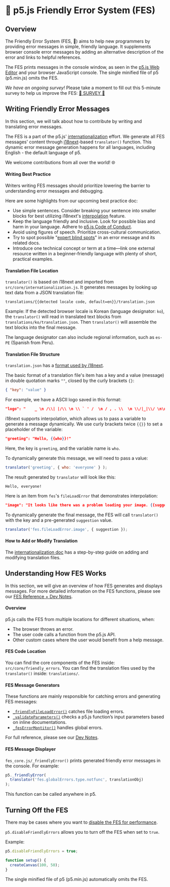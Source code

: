 # 🌸 p5.js Friendly Error System (FES)

## Overview

The Friendly Error System (FES, 🌸) aims to help new programmers by providing error messages in simple, friendly language. It supplements browser console error messages by adding an alternative description of the error and links to helpful references.

The FES prints messages in the console window, as seen in the [p5.js Web Editor] and your browser JavaScript console. The single minified file of p5 (p5.min.js) omits the FES.

 *We have an ongoing survey!* Please take a moment to fill out this 5-minute survey to help us improve the FES: [🌸 SURVEY 🌸]

[p5.js Web Editor]: (https://github.com/processing/p5.js-web-editor)
[🌸 SURVEY 🌸]: (https://forms.gle/4cCGE1ecfoiaMGzt7)

## Writing Friendly Error Messages

In this section, we will talk about how to contribute by writing and translating error messages.

The FES is a part of the p5.js' [internationalization] effort. We generate all FES messages' content through [i18next]-based `translator()` function. This dynamic error message generation happens for all languages, including English - the default language of p5.

We welcome contributions from all over the world! 🌐

[internationalization]: (https://github.com/processing/p5.js/blob/main/contributor_docs/internationalization.md)
[i18next]: (https://www.i18next.com/)

#### Writing Best Practice

Writers writing FES messages should prioritize lowering the barrier to understanding error messages and debugging.

Here are some highlights from our upcoming best practice doc:

* Use simple sentences. Consider breaking your sentence into smaller blocks for best utilizing i18next's [interpolation] feature.
* Keep the language friendly and inclusive. Look for possible bias and harm in your language. Adhere to [p5.js Code of Conduct].
* Avoid using figures of speech. Prioritize cross-cultural communication.
* Try to spot possible "[expert blind spots]" in an error message and its related docs.
* Introduce one technical concept or term at a time—link one external resource written in a beginner-friendly language with plenty of short, practical examples.

[interpolation]: (https://www.i18next.com/translation-function/interpolation)
[p5.js Code of Conduct]: (https://github.com/processing/p5.js/blob/main/CODE_OF_CONDUCT.md#p5js-code-of-conduct)
[expert blind spots]: (https://tilt.colostate.edu/TipsAndGuides/Tip/181)

#### Translation File Location

`translator()` is based on i18next and imported from `src/core/internationalization.js`. It generates messages by looking up text data from a JSON translation file:
```
translations/{{detected locale code, default=en}}/translation.json
```

Example:
If the detected browser locale is Korean (language designator: `ko`), the `translator()` will read in translated text blocks from `translations/ko/translation.json`. Then `translator()` will assemble the text blocks into the final message.

The language designator can also include regional information, such as `es-PE` (Spanish from Peru).

#### Translation File Structure
`translation.json` has a [format used by i18next](https://www.i18next.com/misc/json-format).

The basic format of a translation file's item has a key and a value (message) in double quotation marks `""`, closed by the curly brackets `{}`:
```json
{ "key": "value" }
```
For example, we have a ASCII logo saved in this format:
```json
"logo": "    _ \n /\\| |/\\ \n \\ ` ' /  \n / , . \\  \n \\/|_|\\/ \n\n"
```
i18next supports interpolation, which allows us to pass a variable to generate a message dynamically. We use curly brackets twice `{{}}` to set a placeholder of the variable:
```json
"greeting": "Hello, {{who}}!"
```
Here, the key is `greeting`, and the variable name is `who`.

To dynamically generate this message, we will need to pass a value:
```JavaScript
translator('greeting', { who: 'everyone' } );
```
The result generated by `translator` will look like this:
```
Hello, everyone!
```

Here is an item from `fes`'s `fileLoadError` that demonstrates interpolation:
```json
"image": "It looks like there was a problem loading your image. {{suggestion}}"
```
To dynamically generate the final message, the FES will call `translator()` with the key and a pre-generated `suggestion` value.
```JavaScript
translator('fes.fileLoadError.image', { suggestion });
```

#### How to Add or Modify Translation

The [internationalization doc] has a step-by-step guide on adding and modifying translation files.

[internationalization doc]: (https://github.com/processing/p5.js/blob/main/contributor_docs/internationalization.md)

## Understanding How FES Works
In this section, we will give an overview of how FES generates and displays messages. For more detailed information on the FES functions, please see our [FES Reference + Dev Notes].

[FES Reference + Dev Notes]: (https://github.com/processing/p5.js/blob/main/contributor_docs/fes_reference_dev_notes.md)

#### Overview
p5.js calls the FES from multiple locations for different situations, when:
* The browser throws an error.
* The user code calls a function from the p5.js API.
* Other custom cases where the user would benefit from a help message.

#### FES Code Location
You can find the core components of the FES inside:
`src/core/friendly_errors`.
You can find the translation files used by the `translator()` inside:
`translations/`.

#### FES Message Generators
These functions are mainly responsible for catching errors and generating FES messages:
* [`_friendlyFileLoadError()`] catches file loading errors.
* [`_validateParameters()`] checks a p5.js function’s input parameters based on inline documentations.
* [`_fesErrorMontitor()`] handles global errors.

For full reference, please see our [Dev Notes].

[`_friendlyFileLoadError()`]: (https://github.com/processing/p5.js/blob/main/contributor_docs/fes_reference_dev_notes.md#_friendlyfileloaderror)
[`_validateParameters()`]: (https://github.com/processing/p5.js/blob/main/contributor_docs/fes_reference_dev_notes.md#validateparameters)
[`_fesErrorMontitor()`]: (https://github.com/processing/p5.js/blob/main/contributor_docs/fes_reference_dev_notes.md#feserrormonitor)
[Dev Notes]: (https://github.com/processing/p5.js/blob/main/contributor_docs/fes_reference_dev_notes.md)

#### FES Message Displayer
`fes_core.js/_friendlyError()` prints generated friendly error messages in the console. For example:

```JavaScript
p5._friendlyError(
  translator('fes.globalErrors.type.notfunc', translationObj)
);
```
This function can be called anywhere in p5.

## Turning Off the FES
There may be cases where you want to [disable the FES for performance].

`p5.disableFriendlyErrors` allows you to turn off the FES when set to `true`.

Example:
```JavaScript
p5.disableFriendlyErrors = true;

function setup() {
  createCanvas(100, 50);
}
```

The single minified file of p5 (p5.min.js) automatically omits the FES.

[disable the FES for performance]: (https://github.com/processing/p5.js/wiki/Optimizing-p5.js-Code-for-Performance#disable-the-friendly-error-system-fes)
